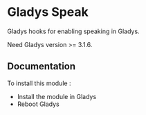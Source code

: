 # Gladys Speak

Gladys hooks for enabling speaking in Gladys.

Need Gladys version >= 3.1.6.

## Documentation

To install this module : 

- Install the module in Gladys
- Reboot Gladys